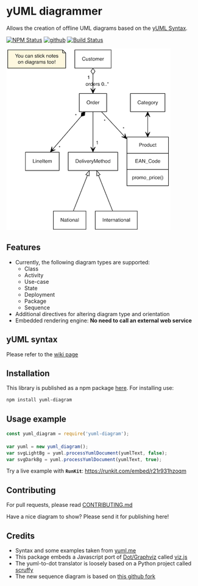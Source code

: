 # yUML diagrammer
Allows the creation of offline UML diagrams based on the [yUML Syntax](http://yuml.me/).

<a href="https://www.npmjs.com/package/yuml-diagram"><img alt="NPM Status" src="https://img.shields.io/npm/v/yuml-diagram.svg?style=flat"></a>
[![github](https://img.shields.io/github/stars/jaime-olivares/yuml-diagram.svg)]()
[![Build Status](https://dev.azure.com/jaime-olivares-f/yuml-diagram/_apis/build/status/jaime-olivares.yuml-diagram?branchName=master)](https://dev.azure.com/jaime-olivares-f/yuml-diagram/_build/latest?definitionId=2&branchName=master)

![Example](example.png)

## Features
* Currently, the following diagram types are supported: 
  + Class
  + Activity 
  + Use-case
  + State
  + Deployment
  + Package
  + Sequence
* Additional directives for altering diagram type and orientation
* Embedded rendering engine: **No need to call an external web service**

## yUML syntax
Please refer to the [wiki page](https://github.com/jaime-olivares/yuml-diagram/wiki)

## Installation
This library is published as a npm package [here](https://www.npmjs.com/package/yuml-diagram). For installing use:
````bash
npm install yuml-diagram
````

## Usage example
````javascript
const yuml_diagram = require('yuml-diagram');

var yuml = new yuml_diagram();
var svgLightBg = yuml.processYumlDocument(yumlText, false);
var svgDarkBg = yuml.processYumlDocument(yumlText, true);
````

Try a live example with **`RunKit`**: https://runkit.com/embed/r21r931hzoqm

## Contributing
For pull requests, please read [CONTRIBUTING.md](https://github.com/jaime-olivares/yuml-diagram/blob/master/CONTRIBUTING.md)

Have a nice diagram to show? Please send it for publishing here!

## Credits
* Syntax and some examples taken from [yuml.me](http://yuml.me/diagram/scruffy/class/samples)
* This package embeds a Javascript port of [Dot/Graphviz](http://www.graphviz.org/) called [viz.js](https://github.com/mdaines/viz.js)
* The yuml-to-dot translator is loosely based on a Python project called [scruffy](https://github.com/aivarsk/scruffy)
* The new sequence diagram is based on [this github fork](https://github.com/sharvil/node-sequence-diagram)
